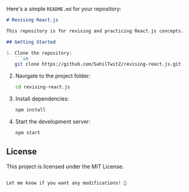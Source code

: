 Here's a simple `README.md` for your repository:  

```md
# Revising React.js

This repository is for revising and practicing React.js concepts.

## Getting Started

1. Clone the repository:
   ```sh
   git clone https://github.com/SahilTwitZ/revising-react.js.git
   ```
2. Navigate to the project folder:
   ```sh
   cd revising-react.js
   ```
3. Install dependencies:
   ```sh
   npm install
   ```
4. Start the development server:
   ```sh
   npm start
   ```

## License

This project is licensed under the MIT License.
```

Let me know if you want any modifications! 🚀